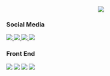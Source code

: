 <div align="center">
  <img src="https://media.discordapp.net/attachments/967140260838539314/1015721443104915567/d5744dad34472a9dc5aa016b3656be0c83f64deb_hq.gif">
</div>

<h3>Social Media</h3>
<div align="left">
  <a href="https://discord.com" target="_blank">
    <img src="https://img.shields.io/badge/Discord-7289DA?style=flat-square&logo=discord&logoColor=white">
  </a>
  <a href="https://facebook.com" target="_blank">
    <img src="https://img.shields.io/badge/Facebook-1877F2?style=flat-square&logo=facebook&logoColor=white">
  </a>
  <a href="https://instagram.com" target="_blank">
    <img src="https://img.shields.io/badge/Instagram-E4405F?style=flat-square&logo=instagram&logoColor=white">
  </a>
  <a href="https://twitter.com" target="_blank">
    <img src="https://img.shields.io/badge/Twitter-1DA1F2?style=flat-square&logo=twitter&logoColor=white">
  </a>
</div>


<h3>Front End</h3>
<div align-"left">
  <a>
    <img src="https://img.shields.io/badge/-JavaScript-gold?style=flat-square&logo=javascript&logoColor=black">
  </a>
  <a>
    <img src="https://img.shields.io/badge/HTML5-E34F26?style=flat-square&logo=html5&logoColor=white">
  </a>
  <a>
    <img src="https://img.shields.io/badge/CSS3-1572B6?style=flat-square&logo=css3&logoColor=white">
  </a>
  <a>
    <img src="https://camo.githubusercontent.com/2a90af184556d2002cf1ce613ab48fcd33d071ae7ca63e90bee7ca941988840c/68747470733a2f2f696d672e736869656c64732e696f2f62616467652f6a51756572792d3037363941443f7374796c653d666c61742d737175617265266c6f676f3d6a7175657279266c6f676f436f6c6f723d7768697465">
  </a>
</div>
